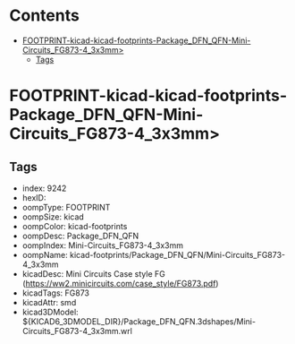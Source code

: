 



Contents
========

* [FOOTPRINT-kicad-kicad-footprints-Package_DFN_QFN-Mini-Circuits_FG873-4_3x3mm>](#footprint-kicad-kicad-footprints-package_dfn_qfn-mini-circuits_fg873-4_3x3mm)
	* [Tags](#tags)

# FOOTPRINT-kicad-kicad-footprints-Package_DFN_QFN-Mini-Circuits_FG873-4_3x3mm>

## Tags

- index: 9242
- hexID: 
- oompType: FOOTPRINT
- oompSize: kicad
- oompColor: kicad-footprints
- oompDesc: Package_DFN_QFN
- oompIndex: Mini-Circuits_FG873-4_3x3mm
- oompName: kicad-footprints/Package_DFN_QFN/Mini-Circuits_FG873-4_3x3mm
- kicadDesc: Mini Circuits Case style FG (https://ww2.minicircuits.com/case_style/FG873.pdf)
- kicadTags: FG873
- kicadAttr: smd
- kicad3DModel: ${KICAD6_3DMODEL_DIR}/Package_DFN_QFN.3dshapes/Mini-Circuits_FG873-4_3x3mm.wrl

